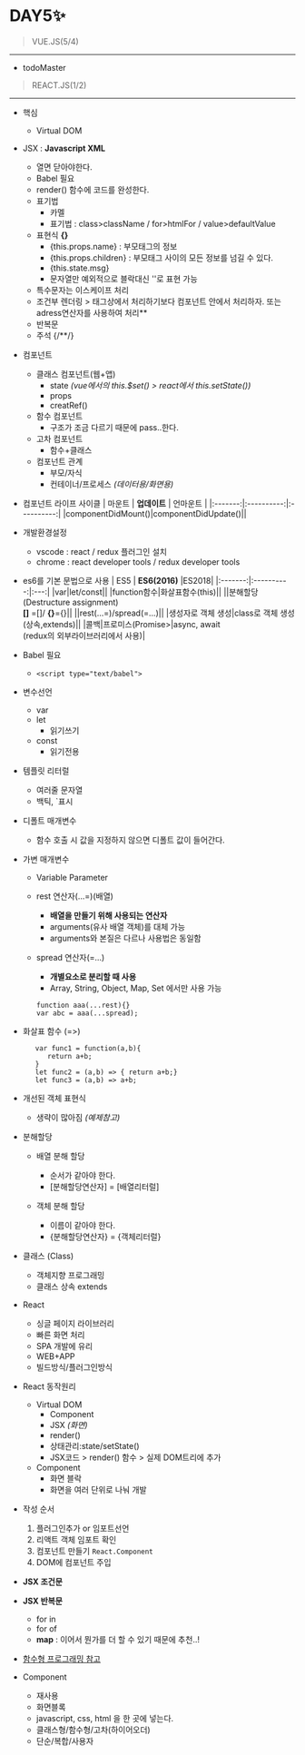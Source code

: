 # DAY5✨

> VUE.JS(5/4)
 ---
 * todoMaster

> REACT.JS(1/2)
 --- 

 * 핵심
    - Virtual DOM

 * JSX : **Javascript XML**
    - 열면 닫아야한다.
    - Babel 필요
    - render() 함수에 코드를 완성한다. 
    - 표기법
      + 카멜
      + 표기법 : class>className / for>htmlFor / value>defaultValue
    - 표현식 **{}**
      + {this.props.name} : 부모태그의 정보
      + {this.props.children} : 부모태그 사이의 모든 정보를 넘길 수 있다.
      + {this.state.msg}
      + 문자열만 예외적으로 블락대신 ''로 표현 가능
    - 특수문자는 이스케이프 처리
    - 조건부 렌더링 > 태그상에서 처리하기보다 컴포넌트 안에서 처리하자. 또는 adress연산자를 사용하여 처리**
    - 반복문
    - 주석 {/**/}

 * 컴포넌트
    - 클래스 컴포넌트(웹+앱)
       + state *(vue에서의 this.$set() >  react에서 this.setState())*
       + props
       + creatRef()
    - 함수 컴포넌트
       + 구조가 조금 다르기 때문에 pass..한다.
    - 고차 컴포넌트
       + 함수+클래스
    - 컴포넌트 관계
       + 부모/자식
       + 컨테이너/프로세스 *(데이터용/화면용)*

 * 컴포넌트 라이프 사이클
   | 마운트 | **업데이트** | 언마운트 |
   |:-------:|:----------:|:----------:|
   |componentDidMount()|componentDidUpdate()||
   

 * 개발환경설정
   - vscode : react / redux 플러그인 설치
   - chrome : react developer tools / redux developer tools
   
 * es6를 기본 문법으로 사용
    | ES5 | **ES6(2016)** |ES2018|
   |:-------:|:----------:|:---:|
   |var|let/const||
   |function함수|화살표함수(this)||
   ||분해할당<br>(Destructure assignment)<br>**[]** =[]/ **{}**={}||
   ||rest(...=)/spread(=...)||
   |생성자로 객체 생성|class로 객체 생성<br>(상속,extends)||
   |콜백|프로미스(Promise>|async, await<br>(redux의 외부라이브러리에서 사용)|

 * Babel 필요
    - ```<script type="text/babel">```

 * 변수선언
    - var
    - let
      + 읽기쓰기
    - const
      + 읽기전용

 * 템플릿 리터럴
    - 여러줄 문자열
    - 백틱, `표시

 * 디폴트 매개변수
    - 함수 호출 시 값을 지정하지 않으면 디폴트 값이 들어간다.

 * 가변 매개변수
    - Variable Parameter
    - rest 연산자(...=)(배열)
      + **배열을 만들기 위해 사용되는 연산자**
      + arguments(유사 배열 객체)를 대체 가능
      + arguments와 본질은 다르나 사용법은 동일함

    - spread 연산자(=...)
      + **개별요소로 분리할 때 사용**
      + Array, String, Object, Map, Set 에서만 사용 가능
      ```
      function aaa(...rest){}
      var abc = aaa(...spread);
      ```

   
 * 화살표 함수 (=>)
   ```
      var func1 = function(a,b){
         return a+b;
      }
      let func2 = (a,b) => { return a+b;}
      let func3 = (a,b) => a+b;
   ```

 * 개선된 객체 표현식
    - 생략이 많아짐 *(예제참고)*

 * 분해할당
    - 배열 분해 할당 
      + 순서가 같아야 한다.
      + [분해할당연산자] = [배열리터럴] 

    - 객체 분해 할당
      + 이름이 같아야 한다.
      + {분해할당연산자} = {객체리터럴} 

 * 클래스 (Class)
    - 객체지향 프로그래밍
    - 클래스 상속 extends

 * React
    - 싱글 페이지 라이브러리
    - 빠른 화면 처리
    - SPA 개발에 유리
    - WEB+APP
    - 빌드방식/플러그인방식
   
 * React 동작원리
    - Virtual DOM
      + Component
      + JSX *(화면)*
      + render()
      + 상태관리:state/setState()
      + JSX코드 > render() 함수 >  실제 DOM트리에 추가
    - Component
      + 화면 블락
      + 화면을 여러 단위로 나눠 개발

 * 작성 순서
   1. 플러그인추가 or 임포트선언
   2. 리액트 객체 임포트 확인
   3. 컴포넌트 만들기   ```React.Component```
   4. DOM에 컴포넌트 주입

 * **JSX 조건문**
 * **JSX 반복문**
   - for in
   - for of
   - **map** : 이어서 뭔가를 더 할 수 있기 때문에 추천..!

 * [함수형 프로그래밍 참고](https://www.zerocho.com/category/JavaScript/post/5acafb05f24445001b8d796d)
 
 * Component
   - 재사용
   - 화면블록
   - javascript, css, html 을 한 곳에 넣는다.
   - 클래스형/함수형/고차(하이어오더)
   - 단순/복합/사용자


